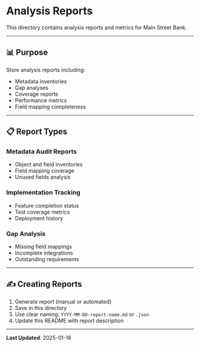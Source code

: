 # Analysis Reports

This directory contains analysis reports and metrics for Main Street Bank.

---

## 📊 Purpose

Store analysis reports including:
- Metadata inventories
- Gap analyses
- Coverage reports
- Performance metrics
- Field mapping completeness

---

## 📋 Report Types

### Metadata Audit Reports
- Object and field inventories
- Field mapping coverage
- Unused fields analysis

### Implementation Tracking
- Feature completion status
- Test coverage metrics
- Deployment history

### Gap Analysis
- Missing field mappings
- Incomplete integrations
- Outstanding requirements

---

## ✍️ Creating Reports

1. Generate report (manual or automated)
2. Save in this directory
3. Use clear naming: `YYYY-MM-DD-report-name.md` or `.json`
4. Update this README with report description

---

**Last Updated**: 2025-01-16

